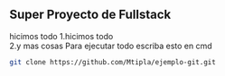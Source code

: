 ## Super Proyecto de Fullstack

hicimos todo 
 1.hicimos todo 	
 2.y mas cosas
Para ejecutar todo escriba esto en cmd

```bash 
git clone https://github.com/Mtipla/ejemplo-git.git
```
 
